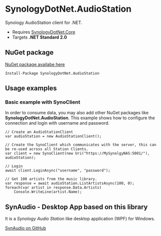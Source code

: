 # SynologyDotNet.AudioStation
Synology AudioStation client for .NET.

* Requires [SynologyDotNet.Core](https://www.nuget.org/packages/SynologyDotNet.Core/)
* Targets **.NET Standard 2.0**

## NuGet package

[NuGet package availabe here](https://www.nuget.org/packages/SynologyDotNet.AudioStation/)
```
Install-Package SynologyDotNet.AudioStation
```

## Usage examples

### Basic example with SynoClient

In order to consume data, you may also add other NuGet packages like **SynologyDotNet.AudioStation**.
This example shows how to configure the connection and login with username and password.  

```
// Create an AudioStationClient
var audioStation = new AudioStationClient();

// Create the SynoClient which communicates with the server, this can be re-used across all Station Clients.
var client = new SynoClient(new Uri("https://MySynolgyNAS:5001/"), audioStation);

// Login
await client.LoginAsync("username", "password");

// Get 100 artists from the music library.
var response = await audioStation.ListArtistsAsync(100, 0);
foreach(var artist in response.Data.Artists)
    Console.WriteLine(artist.Name);
```

## SynAudio - Desktop App based on this library

It is a *Synology Audio Station* like desktop application (WPF) for Windows.

[SynAudio on GitHub](https://github.com/geloczigeri/synologydotnet-audiostation-wpf)

